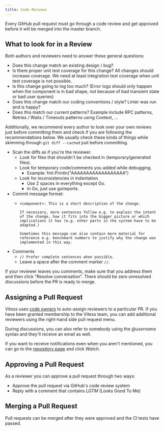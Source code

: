 ```yaml
---
title: Code Reviews
---
```


Every GitHub pull request must go through a code review and get approved before it will be merged into the master branch.

## What to look for in a Review

Both authors and reviewers need to answer these general questions:

*   Does this change match an existing design / bug?
*   Is there proper unit test coverage for this change? All changes should
    increase coverage. We need at least integration test coverage when unit test
    coverage is not possible.
*   Is this change going to log too much? (Error logs should only happen when
    the component is in bad shape, not because of bad transient state or bad
    user queries)
*   Does this change match our coding conventions / style? Linter was run and is
    happy?
*   Does this match our current patterns? Example include RPC patterns,
    Retries / Waits / Timeouts patterns using Context, ...

Additionally, we recommend every author to look over your own reviews just before committing them and check if you are following the recommendations below. We usually check these kinds of things while skimming through `git diff --cached` just before committing.

*   Scan the diffs as if you're the reviewer.
    *   Look for files that shouldn't be checked in (temporary/generated files).
    *   Look for temporary code/comments you added while debugging.
        *   Example: fmt.Println("AAAAAAAAAAAAAAAAAA")
    *   Look for inconsistencies in indentation.
        *   Use 2 spaces in everything except Go.
        *   In Go, just use goimports.
*   Commit message format:
    *   ```
        <component>: This is a short description of the change.

        If necessary, more sentences follow e.g. to explain the intent of the change, how it fits into the bigger picture or which implications it has (e.g. other parts in the system have to be adapted.)

        Sometimes this message can also contain more material for reference e.g. benchmark numbers to justify why the change was implemented in this way.
        ```
*   Comments
    *   `// Prefer complete sentences when possible.`
    *   Leave a space after the comment marker `//`.

If your reviewer leaves you comments, make sure that you address them and then click "Resolve conversation". There should be zero unresolved discussions before the PR is ready to merge.

## Assigning a Pull Request

Vitess uses [code owners](https://github.blog/2017-07-06-introducing-code-owners/) to auto-assign reviewers to a particular PR. If you have been granted membership to the Vitess team, you can add additional reviewers using the right-hand side pull request menu.

During discussions, you can also refer to somebody using the *@username* syntax and they'll receive an email as well.

If you want to receive notifications even when you aren't mentioned, you can go to the [repository page](https://github.com/vitessio/vitess) and click *Watch*.

## Approving a Pull Request

As a reviewer you can approve a pull request through two ways:

* Approve the pull request via GitHub's code review system
* Reply with a comment that contains *LGTM*  (Looks Good To Me)

## Merging a Pull Request

Pull requests can be merged after they were approved and the CI tests have passed.


